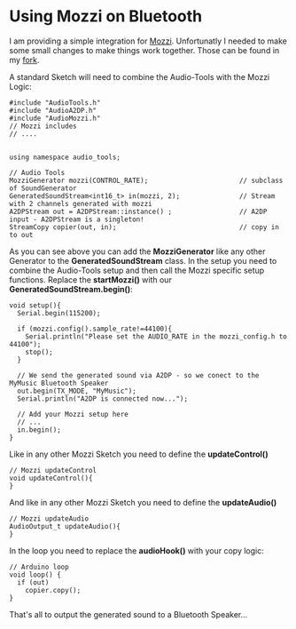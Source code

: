 # Using Mozzi on Bluetooth

I am providing a simple integration for [Mozzi](https://sensorium.github.io/Mozzi/).  Unfortunatly I needed to make some small changes to make things work together. Those can be found in my [fork](https://github.com/pschatzmann/Mozzi).

A standard Sketch will need to combine the Audio-Tools with the Mozzi Logic:

```
#include "AudioTools.h"
#include "AudioA2DP.h"
#include "AudioMozzi.h"
// Mozzi includes
// ....


using namespace audio_tools;  

// Audio Tools
MozziGenerator mozzi(CONTROL_RATE);                       // subclass of SoundGenerator 
GeneratedSoundStream<int16_t> in(mozzi, 2);               // Stream with 2 channels generated with mozzi
A2DPStream out = A2DPStream::instance() ;                 // A2DP input - A2DPStream is a singleton!
StreamCopy copier(out, in);                               // copy in to out 

```

As you can see above you can add the __MozziGenerator__ like any other Generator to the __GeneratedSoundStream__ class.
In the setup you need to combine the Audio-Tools setup and then call the Mozzi specific setup functions. Replace the __startMozzi()__ with our __GeneratedSoundStream.begin()__:

```
void setup(){
  Serial.begin(115200);

  if (mozzi.config().sample_rate!=44100){
    Serial.println("Please set the AUDIO_RATE in the mozzi_config.h to 44100");
    stop();
  }

  // We send the generated sound via A2DP - so we conect to the MyMusic Bluetooth Speaker
  out.begin(TX_MODE, "MyMusic");
  Serial.println("A2DP is connected now...");

  // Add your Mozzi setup here
  // ...
  in.begin();
}
```

Like in any other Mozzi Sketch you need to define the __updateControl()__

```
// Mozzi updateControl
void updateControl(){
}
```

And like in any other Mozzi Sketch you need to define the __updateAudio()__

```
// Mozzi updateAudio
AudioOutput_t updateAudio(){
}
```

In the loop you need to replace the __audioHook()__ with your copy logic:

```
// Arduino loop  
void loop() {
  if (out)
    copier.copy();
}
```

That's all to output the generated sound to a Bluetooth Speaker...

